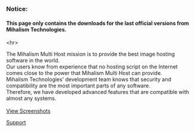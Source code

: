 <h3>Notice:</h3>
<h4>This page only contains the downloads for the last official versions from Mihalism Technologies.</h4>


&lt;hr&gt;


The Mihalism Multi Host mission is to provide the best image hosting software in the world.<br>
Our users know from experience that no hosting script on the Internet comes close to the power that Mihalism Multi Host can provide.<br>
Mihalism Technologies' development team knows that security and compatibility are the most important parts of any software.<br>
Therefore, we have developed advanced features that are compatible with almost any systems.<br>
<br>
<a href='http://code.google.com/p/mihalismmh/wiki/Screenshots'>View Screenshots</a>

<a href='http://www.hostmine.us/mihalism/'>Support</a>